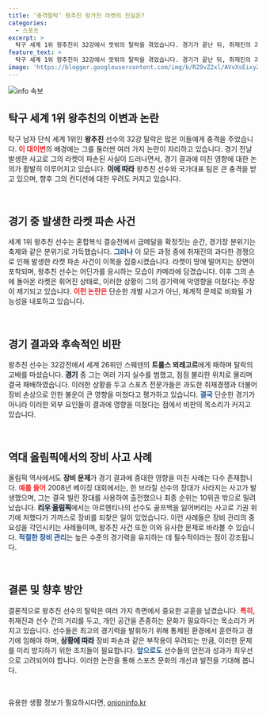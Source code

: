 ```yaml
---
title: ‘충격탈락’ 왕추친 망가진 라켓의 진실은?
categories:
  - 스포츠
excerpt: >
  탁구 세계 1위 왕추친이 32강에서 뜻밖의 탈락을 겪었습니다. 경기가 끝난 뒤, 취재진의 과도한 경쟁이 그의 라켓을 파손시켰다는 논란이 일며 패배 원인으로 지목되고 있습니다. 충격적인 스포츠 해프닝의 전말을 확인하세요!
feature_text: >
  탁구 세계 1위 왕추친이 32강에서 뜻밖의 탈락을 겪었습니다. 경기가 끝난 뒤, 취재진의 과도한 경쟁이 그의 라켓을 파손시켰다는 논란이 일며 패배 원인으로 지목되고 있습니다. 충격적인 스포츠 해프닝의 전말을 확인하세요!
image: 'https://blogger.googleusercontent.com/img/b/R29vZ2xl/AVvXsEixyZcFfHzMRdzZMjFBmAUKJYCLCGyLL1o632UiGVXcaFdKo_bkvkuCioo0uUKlGfBVcT3P84aROyZIXSBEx3Aw5nCQ3pTgDom1WDC4m8eifvWiAmWEEVb4x6G_l8C0QH225ldMjyaFvpxGEBGNO37VmDTDMHGhJPq73UglMfDca1-0aw/s1600/blogspot.png'
---
```


<p><img src="https://blogger.googleusercontent.com/img/b/R29vZ2xl/AVvXsEixyZcFfHzMRdzZMjFBmAUKJYCLCGyLL1o632UiGVXcaFdKo_bkvkuCioo0uUKlGfBVcT3P84aROyZIXSBEx3Aw5nCQ3pTgDom1WDC4m8eifvWiAmWEEVb4x6G_l8C0QH225ldMjyaFvpxGEBGNO37VmDTDMHGhJPq73UglMfDca1-0aw/s1600/blogspot.png" alt="info 속보" /></p>

<h2 data-ke-size="size26">탁구 세계 1위 왕추친의 이변과 논란</h2>

<p data-ke-size="size16">탁구 남자 단식 세계 1위인 <b>왕추친</b> 선수의 32강 탈락은 많은 이들에게 충격을 주었습니다. <b><span style="color: #ee2323;">이 대이변</span></b>의 배경에는 그를 둘러싼 여러 가지 논란이 자리하고 있습니다. 경기 전날 발생한 사고로 그의 라켓이 파손된 사실이 드러나면서, 경기 결과에 미친 영향에 대한 논의가 활발히 이루어지고 있습니다. <b><span style="background-color: #21538527;">이에 따라</span></b> 왕추친 선수와 국가대표 팀은 큰 충격을 받고 있으며, 향후 그의 컨디션에 대한 우려도 커지고 있습니다.</p>

<p data-ke-size="size16">&nbsp;</p>

<h2 data-ke-size="size26">경기 중 발생한 라켓 파손 사건</h2>

<p data-ke-size="size16">세계 1위 왕추친 선수는 혼합복식 결승전에서 금메달을 확정짓는 순간, 경기장 분위기는 축제와 같은 분위기로 가득했습니다. <b><span style="color: #1a5490;">그러나</span></b> 이 모든 과정 중에 취재진의 과다한 경쟁으로 인해 발생한 라켓 파손 사건이 이목을 집중시켰습니다. 라켓이 땅에 떨어지는 장면이 포착되며, 왕추친 선수는 어딘가를 응시하는 모습이 카메라에 담겼습니다. 이후 그의 손에 돌아온 라켓은 휘어진 상태로, 이러한 상황이 그의 경기력에 악영향을 미쳤다는 주장이 제기되고 있습니다. <b><span style="color: #ee2323;">이런 논란은</span></b> 단순한 개별 사고가 아닌, 체계적 문제로 비화될 가능성을 내포하고 있습니다.</p>

<p data-ke-size="size16">&nbsp;</p>

<h2 data-ke-size="size26">경기 결과와 후속적인 비판</h2>

<p data-ke-size="size16">왕추친 선수는 32강전에서 세계 26위인 스웨덴의 <b>트룰스 뫼레고르</b>에게 패하며 탈락의 고배를 마셨습니다. <b><span style="background-color: #21538527;">경기</span></b> 중 그는 여러 가지 실수를 범했고, 점점 불리한 위치로 몰리며 결국 패배하였습니다. 이러한 상황을 두고 스포츠 전문가들은 과도한 취재경쟁과 더불어 장비 손상으로 인한 불운이 큰 영향을 미쳤다고 평가하고 있습니다. <b><span style="color: #1a5490;">결국</span></b> 단순한 경기가 아니라 이러한 외부 요인들이 결과에 영향을 미쳤다는 점에서 비판의 목소리가 커지고 있습니다.</p>

<p data-ke-size="size16">&nbsp;</p>

<h2 data-ke-size="size26">역대 올림픽에서의 장비 사고 사례</h2>

<p data-ke-size="size16">올림픽 역사에서도 <b>장비 문제</b>가 경기 결과에 중대한 영향을 미친 사례는 다수 존재합니다. <b><span style="color: #ee2323;">예를 들어</span></b> 2008년 베이징 대회에서는, 한 브라질 선수의 장대가 사라지는 사고가 발생했으며, 그는 결국 빌린 장대를 사용하여 출전했으나 최종 순위는 10위권 밖으로 밀려났습니다. <b><span style="background-color: #21538527;">리우 올림픽</span></b>에서는 아르헨티나의 선수도 골프백을 잃어버리는 사고로 기권 위기에 처했다가 가까스로 장비를 되찾은 일이 있었습니다. 이런 사례들은 장비 관리의 중요성을 각인시키는 사례들이며, 왕추친 사건 또한 이와 유사한 문제로 바라볼 수 있습니다. <b><span style="color: #1a5490;">적절한 장비 관리</span></b>는 높은 수준의 경기력을 유지하는 데 필수적이라는 점이 강조됩니다.</p>

<p data-ke-size="size16">&nbsp;</p>

<h2 data-ke-size="size26">결론 및 향후 방안</h2>

<p data-ke-size="size16">결론적으로 왕추친 선수의 탈락은 여러 가지 측면에서 중요한 교훈을 남겼습니다. <b><span style="color: #ee2323;">특히,</span></b> 취재진과 선수 간의 거리를 두고, 개인 공간을 존중하는 문화가 필요하다는 목소리가 커지고 있습니다. 선수들은 최고의 경기력을 발휘하기 위해 통제된 환경에서 훈련하고 경기에 임해야 하며, <b><span style="background-color: #21538527;">상황에 따라</span></b> 장비 파손과 같은 부작용이 우려되는 만큼, 이러한 문제를 미리 방지하기 위한 조치들이 필요합니다. <b><span style="color: #1a5490;">앞으로도</span></b> 선수들의 안전과 성과가 최우선으로 고려되어야 합니다. 이러한 논란을 통해 스포츠 문화의 개선과 발전을 기대해 봅니다.</p>

<p data-ke-size="size16">&nbsp;</p>
유용한 생활 정보가 필요하시다면, <a href="https://onioninfo.kr" rel="dofollow">onioninfo.kr</a>


